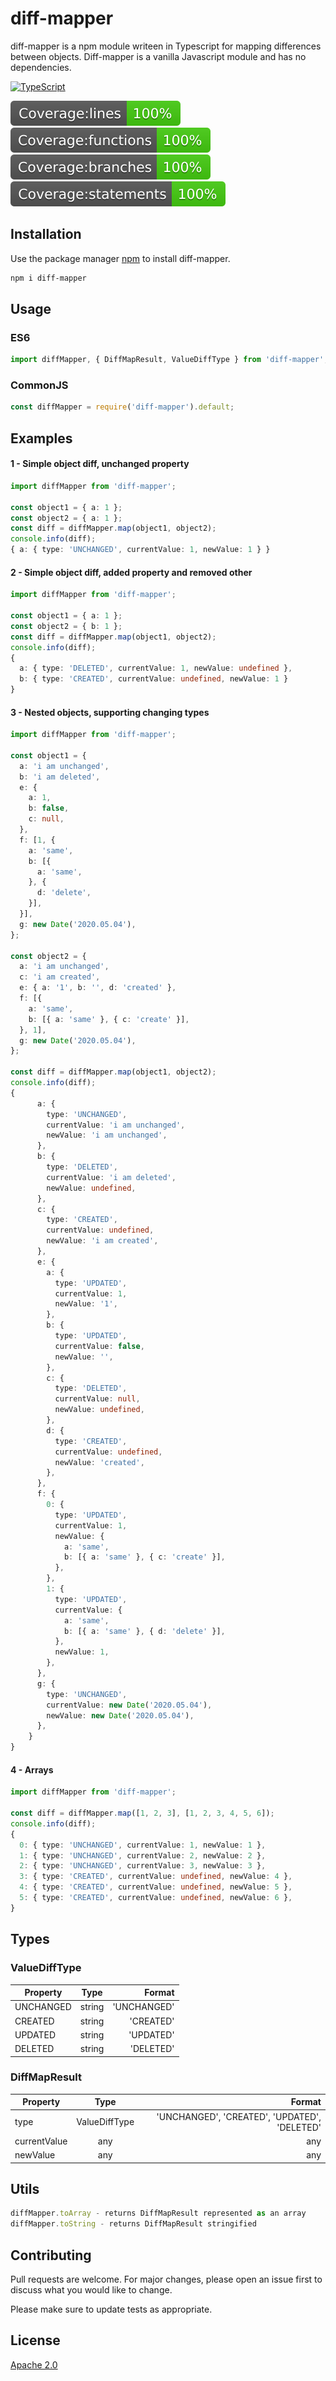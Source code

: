 # diff-mapper

diff-mapper is a npm module writeen in Typescript for mapping differences between objects. Diff-mapper is a vanilla Javascript module and has no dependencies.

[![TypeScript](https://badges.frapsoft.com/typescript/code/typescript.svg?v=101)](https://github.com/ellerbrock/typescript-badges/)

![Coverage lines](https://raw.githubusercontent.com/leoneperdigao/diff-mapper/8505f097365b266d5c583652fa149ffe0cf4cc02/.badges/badge-lines.svg)
![Coverage functions](https://raw.githubusercontent.com/leoneperdigao/diff-mapper/8505f097365b266d5c583652fa149ffe0cf4cc02/.badges/badge-functions.svg)
![Coverage branches](https://raw.githubusercontent.com/leoneperdigao/diff-mapper/8505f097365b266d5c583652fa149ffe0cf4cc02/.badges/badge-branches.svg)
![Coverage statements](https://raw.githubusercontent.com/leoneperdigao/diff-mapper/8505f097365b266d5c583652fa149ffe0cf4cc02/.badges/badge-statements.svg)

## Installation

Use the package manager [npm](https://www.npmjs.com/get-npm) to install diff-mapper.

```bash
npm i diff-mapper
```
## Usage

### ES6
```typescript
import diffMapper, { DiffMapResult, ValueDiffType } from 'diff-mapper';
```

### CommonJS
```typescript
const diffMapper = require('diff-mapper').default;
```

## Examples

#### 1 - Simple object diff, unchanged property
```typescript
import diffMapper from 'diff-mapper';

const object1 = { a: 1 };
const object2 = { a: 1 };
const diff = diffMapper.map(object1, object2);
console.info(diff);
{ a: { type: 'UNCHANGED', currentValue: 1, newValue: 1 } }
```

#### 2 - Simple object diff, added property and removed other
```typescript
import diffMapper from 'diff-mapper';

const object1 = { a: 1 };
const object2 = { b: 1 };
const diff = diffMapper.map(object1, object2);
console.info(diff);
{
  a: { type: 'DELETED', currentValue: 1, newValue: undefined },
  b: { type: 'CREATED', currentValue: undefined, newValue: 1 }
}
```

#### 3 - Nested objects, supporting changing types
```typescript
import diffMapper from 'diff-mapper';

const object1 = {
  a: 'i am unchanged',
  b: 'i am deleted',
  e: {
    a: 1,
    b: false,
    c: null,
  },
  f: [1, {
    a: 'same',
    b: [{
      a: 'same',
    }, {
      d: 'delete',
    }],
  }],
  g: new Date('2020.05.04'),
};

const object2 = {
  a: 'i am unchanged',
  c: 'i am created',
  e: { a: '1', b: '', d: 'created' },
  f: [{
    a: 'same',
    b: [{ a: 'same' }, { c: 'create' }],
  }, 1],
  g: new Date('2020.05.04'),
};

const diff = diffMapper.map(object1, object2);
console.info(diff);
{
      a: {
        type: 'UNCHANGED',
        currentValue: 'i am unchanged',
        newValue: 'i am unchanged',
      },
      b: {
        type: 'DELETED',
        currentValue: 'i am deleted',
        newValue: undefined,
      },
      c: {
        type: 'CREATED',
        currentValue: undefined,
        newValue: 'i am created',
      },
      e: {
        a: {
          type: 'UPDATED',
          currentValue: 1,
          newValue: '1',
        },
        b: {
          type: 'UPDATED',
          currentValue: false,
          newValue: '',
        },
        c: {
          type: 'DELETED',
          currentValue: null,
          newValue: undefined,
        },
        d: {
          type: 'CREATED',
          currentValue: undefined,
          newValue: 'created',
        },
      },
      f: {
        0: {
          type: 'UPDATED',
          currentValue: 1,
          newValue: {
            a: 'same',
            b: [{ a: 'same' }, { c: 'create' }],
          },
        },
        1: {
          type: 'UPDATED',
          currentValue: {
            a: 'same',
            b: [{ a: 'same' }, { d: 'delete' }],
          },
          newValue: 1,
        },
      },
      g: {
        type: 'UNCHANGED',
        currentValue: new Date('2020.05.04'),
        newValue: new Date('2020.05.04'),
      },
    }
}
```
#### 4 - Arrays
```typescript
import diffMapper from 'diff-mapper';

const diff = diffMapper.map([1, 2, 3], [1, 2, 3, 4, 5, 6]);
console.info(diff);
{
  0: { type: 'UNCHANGED', currentValue: 1, newValue: 1 },
  1: { type: 'UNCHANGED', currentValue: 2, newValue: 2 },
  2: { type: 'UNCHANGED', currentValue: 3, newValue: 3 },
  3: { type: 'CREATED', currentValue: undefined, newValue: 4 },
  4: { type: 'CREATED', currentValue: undefined, newValue: 5 },
  5: { type: 'CREATED', currentValue: undefined, newValue: 6 },
}
```
## Types

### ValueDiffType
| Property      | Type          | Format      |
| ------------- |:-------------:| -----------:|
| UNCHANGED     | string        | 'UNCHANGED' |
| CREATED       | string        | 'CREATED'   |
| UPDATED       | string        | 'UPDATED'   |
| DELETED       | string        | 'DELETED'   |

### DiffMapResult
| Property      | Type          | Format                                       |
| ------------- |:-------------:| -------------------------------------------: |
| type          | ValueDiffType | 'UNCHANGED', 'CREATED', 'UPDATED', 'DELETED' |
| currentValue  | any           | any                                          |
| newValue      | any           | any                                          |

## Utils

```typescript
diffMapper.toArray - returns DiffMapResult represented as an array
diffMapper.toString - returns DiffMapResult stringified
```

## Contributing
Pull requests are welcome. For major changes, please open an issue first to discuss what you would like to change.

Please make sure to update tests as appropriate.

## License
[Apache 2.0](https://choosealicense.com/licenses/apache-2.0/)
